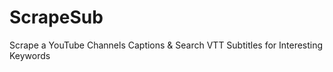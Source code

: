 # ScrapeSub
 Scrape a YouTube Channels Captions &amp; Search VTT Subtitles for Interesting Keywords 
